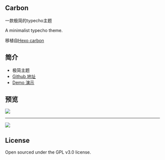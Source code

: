 ## Carbon
一款极简的typecho主题

A minimalist typecho theme.

移植自[Hexo carbon](https://github.com/icylogic/carbon)

## 简介
- 极简主题
- [Github 地址](https://github.com/viosey/typecho-theme-carbon)
- [Demo 演示](https://lab.viosey.com/carbon)

## 预览
![](https://lab.viosey.com/carbon/usr/themes/Carbon/screenshot.jpg)

---

![](https://o27z61k07.qnssl.com/imgcarbonarticlepage.png)

## License
Open sourced under the GPL v3.0 license.